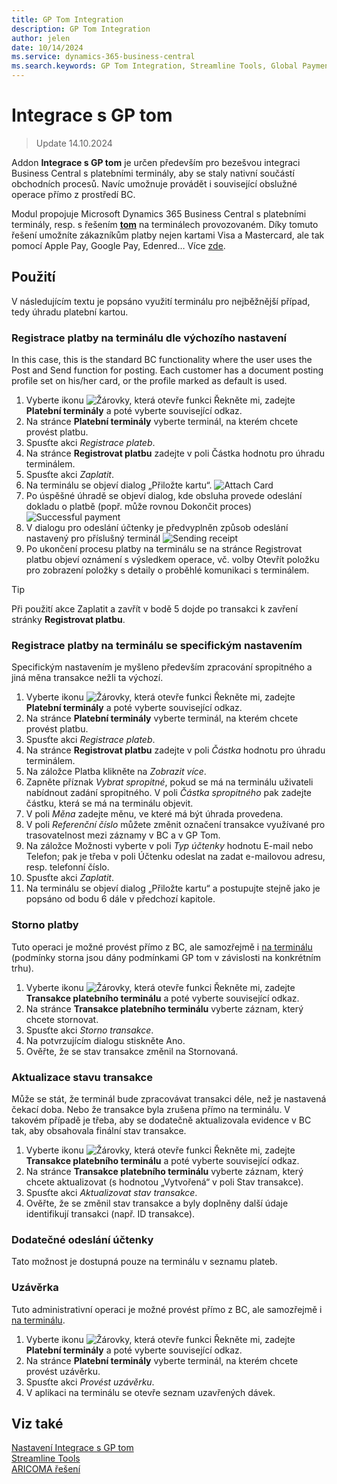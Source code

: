 ```yaml
---
title: GP Tom Integration
description: GP Tom Integration
author: jelen
date: 10/14/2024
ms.service: dynamics-365-business-central
ms.search.keywords: GP Tom Integration, Streamline Tools, Global Payments
---
```

# Integrace s GP tom
> Update 14.10.2024

Addon **Integrace s GP tom** je určen především pro bezešvou integraci Business Central s platebními terminály, aby se staly nativní součástí obchodních procesů. Navíc umožnuje provádět i související obslužné operace přímo z prostředí BC.

Modul propojuje Microsoft Dynamics 365 Business Central s platebními terminály, resp. s řešením [**tom**](https://www.gptom.com/) na terminálech provozovaném.
Díky tomuto řešení umožníte zákazníkům platby nejen kartami Visa a Mastercard, ale tak pomocí Apple Pay, Google Pay, Edenred… Více [zde](https://www.gptom.com/docs/manual/zaciname/podporovana-karetni-schemata/).


## Použití

V následujícím textu je popsáno využití terminálu pro nejběžnější případ, tedy úhradu platební kartou.

### Registrace platby na terminálu dle výchozího nastavení
In this case, this is the standard BC functionality where the user uses the Post and Send function for posting. Each customer has a document posting profile set on his/her card, or the profile marked as default is used.

1. Vyberte ikonu ![Žárovky, která otevře funkci Řekněte mi](media/ui-search/search_small.png "Řekněte mi, co chcete dělat"), zadejte **Platební terminály** a poté vyberte související odkaz.
2.	Na stránce **Platební terminály** vyberte terminál, na kterém chcete provést platbu.
3.	Spusťte akci *Registrace plateb*.
4.	Na stránce **Registrovat platbu** zadejte v poli Částka hodnotu pro úhradu terminálem.
5.	Spusťte akci *Zaplatit*.
6.	Na terminálu se objeví dialog „Přiložte kartu“.
![Attach Card](media/GPtom_toPay.png)
7.	Po úspěšné úhradě se objeví dialog, kde obsluha provede odeslání dokladu o platbě (popř. může rovnou Dokončit proces)
![Successful payment](media/GPtom_succPayment.png)
8.	V dialogu pro odeslání účtenky je předvyplněn způsob odeslání nastavený pro příslušný terminál
![Sending receipt](media/GPtom_printReceipt.png)
9.	Po ukončení procesu platby na terminálu se na stránce Registrovat platbu objeví oznámení s výsledkem operace, vč. volby Otevřít položku pro zobrazení položky s detaily o proběhlé komunikaci s terminálem.

> [!TIP]
> Při použití akce Zaplatit a zavřít v bodě 5 dojde po transakci k zavření stránky **Registrovat platbu**.

### Registrace platby na terminálu se specifickým nastavením
Specifickým nastavením je myšleno především zpracování spropitného a jiná měna transakce nežli ta výchozí.
1. Vyberte ikonu ![Žárovky, která otevře funkci Řekněte mi](media/ui-search/search_small.png "Řekněte mi, co chcete dělat"), zadejte **Platební terminály** a poté vyberte související odkaz.
2.	Na stránce **Platební terminály** vyberte terminál, na kterém chcete provést platbu.
3.	Spusťte akci *Registrace plateb*.
4.	Na stránce **Registrovat platbu** zadejte v poli *Částka* hodnotu pro úhradu terminálem.
5.	Na záložce Platba klikněte na *Zobrazit více*.
6.	Zapněte příznak *Vybrat spropitné*, pokud se má na terminálu uživateli nabídnout zadání spropitného. V poli *Částka spropitného* pak zadejte částku, která se má na terminálu objevit.
7.	V poli *Měna* zadejte měnu, ve které má být úhrada provedena.
8.	V poli *Referenční číslo* můžete změnit označení transakce využívané pro trasovatelnost mezi záznamy v BC a v GP Tom.
9.	Na záložce Možnosti vyberte v poli *Typ účtenky* hodnotu E-mail nebo Telefon; pak je třeba v poli Účtenku odeslat na zadat e-mailovou adresu, resp. telefonní číslo.
10.	Spusťte akci *Zaplatit*.
11.	Na terminálu se objeví dialog „Přiložte kartu“ a postupujte stejně jako je popsáno od bodu 6 dále v předchozí kapitole.

### Storno platby
Tuto operaci je možné provést přímo z BC, ale samozřejmě i [na terminálu](https://www.gptom.com/docs/manual/zakladni-funkce/storno-platby/) (podmínky storna jsou dány podmínkami GP tom v závislosti na konkrétním trhu).
1. Vyberte ikonu ![Žárovky, která otevře funkci Řekněte mi](media/ui-search/search_small.png "Řekněte mi, co chcete dělat"), zadejte **Transakce platebního terminálu** a poté vyberte související odkaz. 
2.	Na stránce **Transakce platebního terminálu** vyberte záznam, který chcete stornovat.
3.	Spusťte akci *Storno transakce*.
4.	Na potvrzujícím dialogu stiskněte Ano.
5.	Ověřte, že se stav transakce změnil na Stornovaná.

### Aktualizace stavu transakce
Může se stát, že terminál bude zpracovávat transakci déle, než je nastavená čekací doba. Nebo že transakce byla zrušena přímo na terminálu. V takovém případě je třeba, aby se dodatečně aktualizovala evidence v BC tak, aby obsahovala finální stav transakce.
1. Vyberte ikonu ![Žárovky, která otevře funkci Řekněte mi](media/ui-search/search_small.png "Řekněte mi, co chcete dělat"), zadejte **Transakce platebního terminálu** a poté vyberte související odkaz. 
2.	Na stránce **Transakce platebního terminálu** vyberte záznam, který chcete aktualizovat (s hodnotou „Vytvořená“ v poli Stav transakce).
3.	Spusťte akci *Aktualizovat stav transakce*.
4.	Ověřte, že se změnil stav transakce a byly doplněny další údaje identifikují transakci (např. ID transakce).

### Dodatečné odeslání účtenky
Tato možnost je dostupná pouze na terminálu v seznamu plateb.

### Uzávěrka
Tuto administrativní operaci je možné provést přímo z BC, ale samozřejmě i [na terminálu](https://www.gptom.com/docs/manual/zakladni-funkce/uzaverka/).
1. Vyberte ikonu ![Žárovky, která otevře funkci Řekněte mi](media/ui-search/search_small.png "Řekněte mi, co chcete dělat"), zadejte **Platební terminály** a poté vyberte související odkaz. 
2.	Na stránce **Platební terminály** vyberte terminál, na kterém chcete provést uzávěrku.
3.	Spusťte akci *Provést uzávěrku*.
4.	V aplikaci na terminálu se otevře seznam uzavřených dávek.


## Viz také
[Nastavení Integrace s GP tom](GPtom-Integration-setup.md)  
[Streamline Tools](streamlinetools.md)  
[ARICOMA řešení](../index.md)
